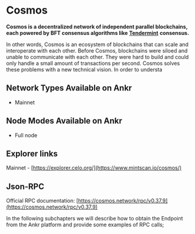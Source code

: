 # Cosmos

**Cosmos is a decentralized network of independent parallel blockchains, each powered by BFT consensus algorithms like** [**Tendermint**](https://cosmos.network/intro#what-is-tendermint-core-and-the-abci) **consensus.**

In other words, Cosmos is an ecosystem of blockchains that can scale and interoperate with each other. Before Cosmos, blockchains were siloed and unable to communicate with each other. They were hard to build and could only handle a small amount of transactions per second. Cosmos solves these problems with a new technical vision. In order to understa

## Network Types Available on Ankr <a href="network-types-available-on-ankr" id="network-types-available-on-ankr"></a>

* Mainnet

## Node Modes Available on Ankr <a href="node-modes-available-on-ankr" id="node-modes-available-on-ankr"></a>

* Full node

## Explorer links <a href="explorer-links" id="explorer-links"></a>

Mainnet - [https://explorer.celo.org/](https://www.mintscan.io/cosmos/)​

## Json-RPC <a href="json-rpc" id="json-rpc"></a>

Official RPC documentation: [https://cosmos.network/rpc/v0.37.9](https://cosmos.network/rpc/v0.37.9)​

In the following subchapters we will describe how to obtain the Endpoint from the Ankr platform and provide some examples of RPC calls;
